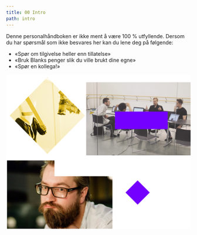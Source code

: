 ```yaml
---
title: 00 Intro
path: intro
---
```


Denne personalhåndboken er ikke ment å være 100 % utfyllende. Dersom du har spørsmål som ikke besvares her kan du lene deg på følgende:
- «Spør om tilgivelse heller enn tillatelse»
- «Bruk Blanks penger slik du ville brukt dine egne»
- «Spør en kollega!»

![about.blank collage](../images/about1.png)

